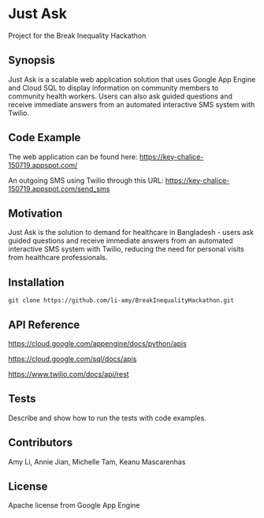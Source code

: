 # Just Ask
Project for the Break Inequality Hackathon

## Synopsis

Just Ask is a scalable web application solution that uses Google App Engine and Cloud SQL to display information on community members to community health workers. Users can also ask guided questions and receive immediate answers from an automated interactive SMS system with Twilio.

## Code Example

The web application can be found here: https://key-chalice-150719.appspot.com/

An outgoing SMS using Twilio through this URL: https://key-chalice-150719.appspot.com/send_sms

## Motivation

Just Ask is the solution to demand for healthcare in Bangladesh - users ask guided questions and receive immediate answers from an automated interactive SMS system with Twilio, reducing the need for personal visits from healthcare professionals.

## Installation
```
git clone https://github.com/li-amy/BreakInequalityHackathon.git
```

## API Reference

https://cloud.google.com/appengine/docs/python/apis

https://cloud.google.com/sql/docs/apis

https://www.twilio.com/docs/api/rest

## Tests

Describe and show how to run the tests with code examples.

## Contributors

Amy Li, Annie Jian, Michelle Tam, Keanu Mascarenhas

## License

Apache license from Google App Engine
